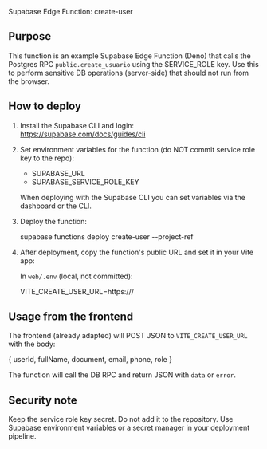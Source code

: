 Supabase Edge Function: create-user

Purpose
-------
This function is an example Supabase Edge Function (Deno) that calls the Postgres RPC
`public.create_usuario` using the SERVICE_ROLE key. Use this to perform sensitive DB operations
(server-side) that should not run from the browser.

How to deploy
-------------
1. Install the Supabase CLI and login: https://supabase.com/docs/guides/cli

2. Set environment variables for the function (do NOT commit service role key to the repo):

   - SUPABASE_URL
   - SUPABASE_SERVICE_ROLE_KEY

   When deploying with the Supabase CLI you can set variables via the dashboard or the CLI.

3. Deploy the function:

   supabase functions deploy create-user --project-ref <your-project-ref>

4. After deployment, copy the function's public URL and set it in your Vite app:

   In `web/.env` (local, not committed):

   VITE_CREATE_USER_URL=https://<your-function-url>/

Usage from the frontend
-----------------------
The frontend (already adapted) will POST JSON to `VITE_CREATE_USER_URL` with the body:

  { userId, fullName, document, email, phone, role }

The function will call the DB RPC and return JSON with `data` or `error`.

Security note
-------------
Keep the service role key secret. Do not add it to the repository. Use Supabase environment variables
or a secret manager in your deployment pipeline.
